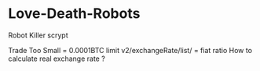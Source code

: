 # Love-Death-Robots
Robot Killer scrypt

Trade Too Small = 0.0001BTC limit
v2/exchangeRate/list/ = fiat ratio
How to calculate real exchange rate ?
